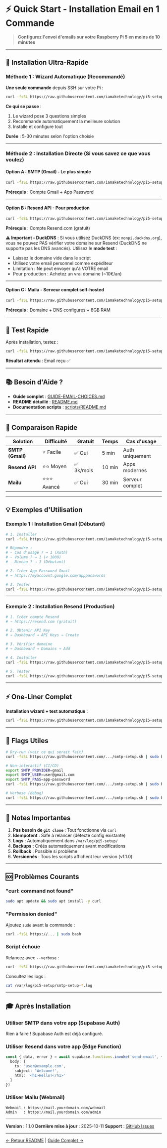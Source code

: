 # ⚡ Quick Start - Installation Email en 1 Commande

> **Configurez l'envoi d'emails sur votre Raspberry Pi 5 en moins de 10 minutes**

---

## 🚀 Installation Ultra-Rapide

### Méthode 1 : Wizard Automatique (Recommandé)

**Une seule commande** depuis SSH sur votre Pi :

```bash
curl -fsSL https://raw.githubusercontent.com/iamaketechnology/pi5-setup/main/01-infrastructure/email/00-email-setup-wizard.sh | sudo bash
```

**Ce qui se passe** :
1. Le wizard pose 3 questions simples
2. Recommande automatiquement la meilleure solution
3. Installe et configure tout

**Durée** : 5-30 minutes selon l'option choisie

---

### Méthode 2 : Installation Directe (Si vous savez ce que vous voulez)

#### Option A : SMTP (Gmail) - Le plus simple

```bash
curl -fsSL https://raw.githubusercontent.com/iamaketechnology/pi5-setup/main/01-infrastructure/email/scripts/providers/smtp-setup.sh | sudo bash
```

**Prérequis** : Compte Gmail + App Password

---

#### Option B : Resend API - Pour production

```bash
curl -fsSL https://raw.githubusercontent.com/iamaketechnology/pi5-setup/main/01-infrastructure/email/scripts/providers/resend-setup.sh | sudo bash
```

**Prérequis** : Compte Resend.com (gratuit)

**⚠️ Important - DuckDNS** : Si vous utilisez DuckDNS (ex: `monpi.duckdns.org`), vous ne pouvez PAS vérifier votre domaine sur Resend (DuckDNS ne supporte pas les DNS avancés). Utilisez le **mode test** :
- Laissez le domaine vide dans le script
- Utilisez votre email personnel comme expéditeur
- Limitation : Ne peut envoyer qu'à VOTRE email
- Pour production : Achetez un vrai domaine (~10€/an)

---

#### Option C : Mailu - Serveur complet self-hosted

```bash
curl -fsSL https://raw.githubusercontent.com/iamaketechnology/pi5-setup/main/01-infrastructure/email/scripts/providers/mailu-setup.sh | sudo bash
```

**Prérequis** : Domaine + DNS configurés + 8GB RAM

---

## 🧪 Test Rapide

Après installation, testez :

```bash
curl -fsSL https://raw.githubusercontent.com/iamaketechnology/pi5-setup/main/01-infrastructure/email/scripts/maintenance/email-test.sh | sudo bash -s your@email.com
```

**Résultat attendu** : Email reçu ✅

---

## 📚 Besoin d'Aide ?

- **Guide complet** : [GUIDE-EMAIL-CHOICES.md](GUIDE-EMAIL-CHOICES.md)
- **README détaillé** : [README.md](README.md)
- **Documentation scripts** : [scripts/README.md](scripts/README.md)

---

## 🎯 Comparaison Rapide

| Solution | Difficulté | Gratuit | Temps | Cas d'usage |
|----------|------------|---------|-------|-------------|
| **SMTP (Gmail)** | ⭐ Facile | ✅ Oui | 5 min | Auth uniquement |
| **Resend API** | ⭐⭐ Moyen | ✅ 3k/mois | 10 min | Apps modernes |
| **Mailu** | ⭐⭐⭐ Avancé | ✅ Oui | 30 min | Serveur complet |

---

## 💡 Exemples d'Utilisation

### Exemple 1 : Installation Gmail (Débutant)

```bash
# 1. Installer
curl -fsSL https://raw.githubusercontent.com/iamaketechnology/pi5-setup/main/01-infrastructure/email/00-email-setup-wizard.sh | sudo bash

# Répondre :
# - Cas d'usage ? → 1 (Auth)
# - Volume ? → 1 (< 1000)
# - Niveau ? → 1 (Débutant)

# 2. Créer App Password Gmail
# → https://myaccount.google.com/apppasswords

# 3. Tester
curl -fsSL https://raw.githubusercontent.com/iamaketechnology/pi5-setup/main/01-infrastructure/email/scripts/maintenance/email-test.sh | sudo bash -s your@email.com
```

---

### Exemple 2 : Installation Resend (Production)

```bash
# 1. Créer compte Resend
# → https://resend.com (gratuit)

# 2. Obtenir API Key
# → Dashboard → API Keys → Create

# 3. Vérifier domaine
# → Dashboard → Domains → Add

# 4. Installer
curl -fsSL https://raw.githubusercontent.com/iamaketechnology/pi5-setup/main/01-infrastructure/email/scripts/providers/resend-setup.sh | sudo bash

# 5. Tester
curl -fsSL https://raw.githubusercontent.com/iamaketechnology/pi5-setup/main/01-infrastructure/email/scripts/maintenance/email-test.sh | sudo bash -s test@yourdomain.com
```

---

## ⚡ One-Liner Complet

**Installation wizard + test automatique** :

```bash
curl -fsSL https://raw.githubusercontent.com/iamaketechnology/pi5-setup/main/01-infrastructure/email/00-email-setup-wizard.sh | sudo bash && curl -fsSL https://raw.githubusercontent.com/iamaketechnology/pi5-setup/main/01-infrastructure/email/scripts/maintenance/email-test.sh | sudo bash -s your@email.com
```

---

## 🔧 Flags Utiles

```bash
# Dry-run (voir ce qui serait fait)
curl -fsSL https://raw.githubusercontent.com/.../smtp-setup.sh | sudo bash -s -- --dry-run

# Non-interactif (CI/CD)
export SMTP_PROVIDER=gmail
export SMTP_USER=user@gmail.com
export SMTP_PASS=app-password
curl -fsSL https://raw.githubusercontent.com/.../smtp-setup.sh | sudo bash -s -- --yes

# Verbose (debug)
curl -fsSL https://raw.githubusercontent.com/.../smtp-setup.sh | sudo bash -s -- --verbose
```

---

## 📝 Notes Importantes

1. **Pas besoin de `git clone`** : Tout fonctionne via `curl`
2. **Idempotent** : Safe à relancer (détecte config existante)
3. **Logs** : Automatiquement dans `/var/log/pi5-setup/`
4. **Backups** : Créés automatiquement avant modifications
5. **Rollback** : Possible si problème
6. **Versionnés** : Tous les scripts affichent leur version (v1.1.0)

---

## 🆘 Problèmes Courants

### "curl: command not found"

```bash
sudo apt update && sudo apt install -y curl
```

### "Permission denied"

Ajoutez `sudo` avant la commande :

```bash
curl -fsSL https://... | sudo bash
```

### Script échoue

Relancez avec `--verbose` :

```bash
curl -fsSL https://raw.githubusercontent.com/iamaketechnology/pi5-setup/main/01-infrastructure/email/scripts/providers/smtp-setup.sh | sudo bash -s -- --verbose
```

Consultez les logs :

```bash
cat /var/log/pi5-setup/smtp-setup-*.log
```

---

## 🎓 Après Installation

### Utiliser SMTP dans votre app (Supabase Auth)

Rien à faire ! Supabase Auth est déjà configuré.

### Utiliser Resend dans votre app (Edge Function)

```typescript
const { data, error } = await supabase.functions.invoke('send-email', {
  body: {
    to: 'user@example.com',
    subject: 'Welcome!',
    html: '<h1>Hello!</h1>'
  }
})
```

### Utiliser Mailu (Webmail)

```
Webmail : https://mail.yourdomain.com/webmail
Admin   : https://mail.yourdomain.com/admin
```

---

**Version** : 1.1.0
**Dernière mise à jour** : 2025-10-11
**Support** : [GitHub Issues](https://github.com/iamaketechnology/pi5-setup/issues)

---

[← Retour README](README.md) | [Guide Complet →](GUIDE-EMAIL-CHOICES.md)
